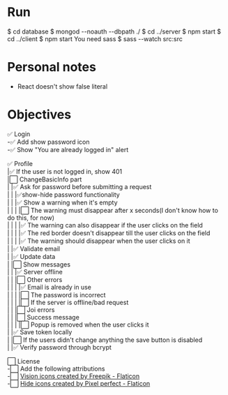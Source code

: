 # Run

$ cd database
$ mongod --noauth --dbpath ./
$ cd ../server
$ npm start
$ cd ../client
$ npm start
You need sass
$ sass --watch src:src

# Personal notes
- React doesn't show false literal

# Objectives
✅ Login  
-✅ Add show password icon  
-✅ Show "You are already logged in" alert

✅ Profile  
|✅ If the user is not logged in, show 401  
|⬜️ ChangeBasicInfo part  
| |✅ Ask for password before submitting a request  
| | |✅show-hide password functionality  
| | |✅ Show a warning when it's empty  
| | | |⬜️ The warning must disappear after x seconds(I don't know how to do this, for now)  
| | | |✅ The warning can also disappear if the user clicks on the field  
| | | |✅ The red border doesn't disappear till the user clicks on the field  
| | | |✅ The warning should disappear when the user clicks on it  
| |✅ Validate email  
| |✅ Update data  
| |⬜️ Show messages  
| | |✅ Server offline  
| | |⬜️ Other errors  
| | | |✅ Email is already in use  
| | | |⬜️ The password is incorrect  
| | | |⬜️ If the server is offline/bad request  
| | |⬜️ Joi errors  
| | |⬜️ Success message  
| | | |⬜️ Popup is removed when the user clicks it  
| |✅ Save token locally  
| |⬜️ If the users didn't change anything the save button is disabled  
| |✅ Verify password through bcrypt  

⬜️ License  
-⬜️ Add the following attributions  
-⬜️ <a href="https://www.flaticon.com/free-icons/vision" title="vision icons">Vision icons created by Freepik - Flaticon</a>  
-⬜️ <a href="https://www.flaticon.com/free-icons/hide" title="hide icons">Hide icons created by Pixel perfect - Flaticon</a>
